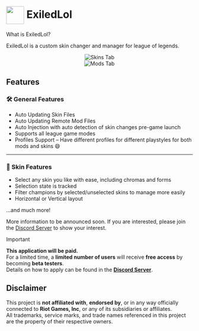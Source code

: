 <h1>
  <img src="https://files.catbox.moe/m0iopx.ico" width="48" height="48" style="vertical-align: middle;">
  ExiledLol
</h1>

What is ExiledLol? 

ExiledLol is a custom skin changer and manager for league of legends.

<div align="center">
  <img src="https://files.catbox.moe/2dajne.PNG" alt="Skins Tab"/>
</div>

<div align="center">
  <img src="https://files.catbox.moe/qoy7fr.PNG" alt="Mods Tab"/>
</div>

<h2>Features</h2>

<h3>🛠️ General Features</h3>
<ul>
  <li>Auto Updating Skin Files</li>
  <li>Auto Updating Remote Mod Files</li>
  <li>Auto Injection with auto detection of skin changes pre-game launch</li>
  <li>Supports all league game modes</li>
  <li>Profiles Support – Have different profiles for different playstyles for both mods and skins 😄</li>
</ul>

<hr>

<h3>🎨 Skin Features</h3>
<ul>
  <li>Select any skin you like with ease, including chromas and forms</li>
  <li>Selection state is tracked</li>
  <li>Filter champions by selected/unselected skins to manage more easily</li>
  <li> Horizontal or Vertical layout </li>
</ul>



...and much more!

More information to be announced soon. If you are interested, please join the [Discord Server](https://discord.gg/NwsRWKQadv) to show your interest. 

> [!IMPORTANT]
> **This application will be paid.**  
For a limited time, a **limited number of users** will receive **free access** by becoming **beta testers**.  
Details on how to apply can be found in the [**Discord Server**](https://discord.gg/NwsRWKQadv).


## Disclaimer

This project is **not affiliated with**, **endorsed by**, or in any way officially connected to **Riot Games, Inc**, or any of its subsidiaries or affiliates.  
All trademarks, service marks, and trade names referenced in this project are the property of their respective owners.
